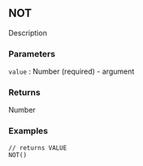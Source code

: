 ## NOT

Description

### Parameters
`value` : Number (required) - argument

### Returns
Number

### Examples
```
// returns VALUE
NOT()
```